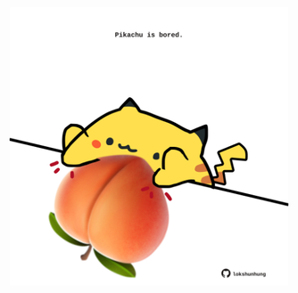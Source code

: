 <!-- built at 13/10/2024, 24:01:37 UTC -->
<p align="center">
  <img width="500" height="500" src="./ReadmeImage.svg">
</p>
